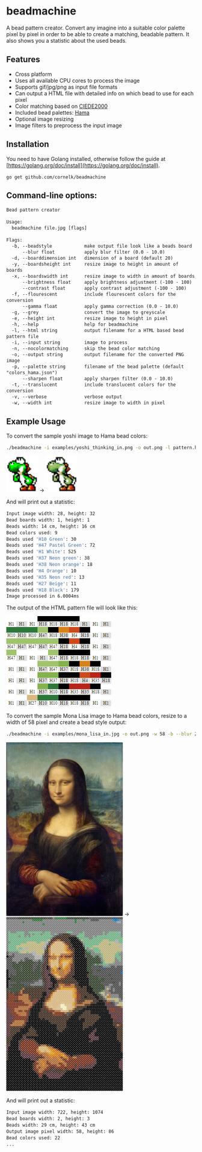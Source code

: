 # beadmachine

A bead pattern creator. Convert any imagine into a suitable color palette pixel by pixel in order to be able to create a matching, beadable pattern.
It also shows you a statistic about the used beads.

## Features

- Cross platform
- Uses all available CPU cores to process the image
- Supports gif/jpg/png as input file formats
- Can output a HTML file with detailed info on which bead to use for each pixel
- Color matching based on [CIEDE2000](http://en.wikipedia.org/wiki/Color_difference#CIEDE2000 "")
- Included bead palettes: [Hama](http://www.hama.dk "")
- Optional image resizing
- Image filters to preprocess the input image

## Installation

You need to have Golang installed, otherwise follow the guide at [https://golang.org/doc/install](https://golang.org/doc/install).

```
go get github.com/cornelk/beadmachine
```

## Command-line options:
```
Bead pattern creator

Usage:
  beadmachine file.jpg [flags]

Flags:
  -b, --beadstyle            make output file look like a beads board
      --blur float           apply blur filter (0.0 - 10.0)
  -d, --boarddimension int   dimension of a board (default 20)
  -y, --boardsheight int     resize image to height in amount of boards
  -x, --boardswidth int      resize image to width in amount of boards
      --brightness float     apply brightness adjustment (-100 - 100)
      --contrast float       apply contrast adjustment (-100 - 100)
  -f, --flourescent          include flourescent colors for the conversion
      --gamma float          apply gamma correction (0.0 - 10.0)
  -g, --grey                 convert the image to greyscale
  -e, --height int           resize image to height in pixel
  -h, --help                 help for beadmachine
  -l, --html string          output filename for a HTML based bead pattern file
  -i, --input string         image to process
  -n, --nocolormatching      skip the bead color matching
  -o, --output string        output filename for the converted PNG image
  -p, --palette string       filename of the bead palette (default "colors_hama.json")
      --sharpen float        apply sharpen filter (0.0 - 10.0)
  -t, --translucent          include translucent colors for the conversion
  -v, --verbose              verbose output
  -w, --width int            resize image to width in pixel
```

## Example Usage
To convert the sample yoshi image to Hama bead colors:

```bash
./beadmachine -i examples/yoshi_thinking_in.png -o out.png -l pattern.html
```

<img src="https://raw.githubusercontent.com/CornelK/beadmachine/master/examples/yoshi_thinking_in.png" alt="Yoshi thinking in" height="96" width="84"/> -> <img src="https://raw.githubusercontent.com/CornelK/beadmachine/master/examples/yoshi_thinking_out.png" alt="Yoshi thinking out" height="96" width="84"/>

And will print out a statistic:

```bash
Input image width: 28, height: 32
Bead boards width: 1, height: 1
Beads width: 14 cm, height: 16 cm
Bead colors used: 9
Beads used 'H10 Green': 30
Beads used 'H47 Pastel Green': 72
Beads used 'H1 White': 525
Beads used 'H37 Neon green': 38
Beads used 'H38 Neon orange': 18
Beads used 'H4 Orange': 10
Beads used 'H35 Neon red': 13
Beads used 'H27 Beige': 11
Beads used 'H18 Black': 179
Image processed in 6.0004ms
```

The output of the HTML pattern file will look like this:

<img src="https://raw.githubusercontent.com/CornelK/beadmachine/master/examples/yoshi_thinking_htmlpattern.png" alt="Yoshi HTML pattern"/>

To convert the sample Mona Lisa image to Hama bead colors, resize to a width of 58 pixel and create a bead style output:

```bash
./beadmachine -i examples/mona_lisa_in.jpg -o out.png -w 58 -b --blur 2.75 --contrast 10
```

<img src="https://raw.githubusercontent.com/CornelK/beadmachine/master/examples/mona_lisa_in.jpg" alt="Mona Lisa in" height="461" width="310"/> -> <img src="https://raw.githubusercontent.com/CornelK/beadmachine/master/examples/mona_lisa_out.png" alt="Mona Lisa out" height="461" width="310"/>

And will print out a statistic:
```bash
Input image width: 722, height: 1074
Bead boards width: 2, height: 3
Beads width: 29 cm, height: 43 cm
Output image pixel width: 58, height: 86
Bead colors used: 22
...
```
